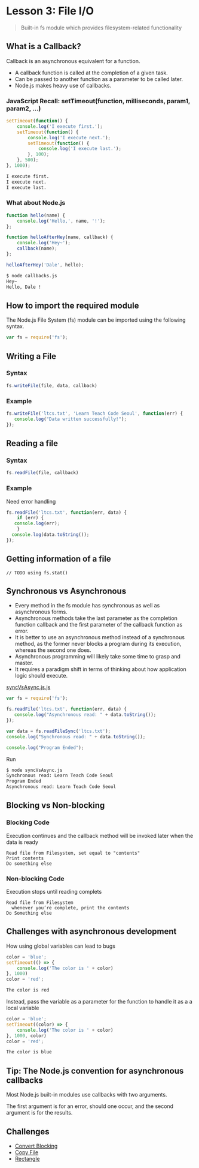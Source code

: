 # Lesson 3: File I/O

> Built-in fs module which provides filesystem-related functionality

## What is a Callback?

Callback is an asynchronous equivalent for a function. 
- A callback function is called at the completion of a given task.
- Can be passed to another function as a parameter to be called later.
- Node.js makes heavy use of callbacks.

### JavaScript Recall: setTimeout(function, milliseconds, param1, param2, ...)

```js
setTimeout(function() {
	console.log('I execute first.');
	setTimeout(function() {
		console.log('I execute next.');
		setTimeout(function() {
			console.log('I execute last.');
		}, 100);
	}, 500);
}, 1000);
```

```bash
I execute first.
I execute next.
I execute last.
```

### What about Node.js

```js
function hello(name) {
	console.log('Hello,', name, '!');
};

function helloAfterHey(name, callback) {
	console.log('Hey~');
	callback(name);
};

helloAfterHey('Dale', hello);
```

```bash
$ node callbacks.js
Hey~
Hello, Dale !
```

## How to import the required module
The Node.js File System (fs) module can be imported using the following syntax.
```js
var fs = require('fs');
```

## Writing a File

### Syntax
```js
fs.writeFile(file, data, callback)
```

### Example
```js
fs.writeFile('ltcs.txt', 'Learn Teach Code Seoul', function(err) {
   console.log("Data written successfully!");
});
```

## Reading a file

### Syntax
```js
fs.readFile(file, callback)
```

### Example
Need error handling
```js
fs.readFile('ltcs.txt', function(err, data) {
	if (err) {
   console.log(err);
	}
  console.log(data.toString());
});
```

## Getting information of a file

```
// TODO using fs.stat()
```

## Synchronous vs Asynchronous
- Every method in the fs module has synchronous as well as asynchronous forms. 
- Asynchronous methods take the last parameter as the completion function callback and the first parameter of the callback function as error. 
- It is better to use an asynchronous method instead of a synchronous method, as the former never blocks a program during its execution, whereas the second one does.
- Asynchronous programming will likely take some time to grasp and master.
- It requires a paradigm shift in terms of thinking about how application logic should execute.

[syncVsAsync.js.js](syncVsAsync.js.js)
```js
var fs = require('fs');

fs.readFile('ltcs.txt', function(err, data) {
   console.log("Asynchronous read: " + data.toString());
});

var data = fs.readFileSync('ltcs.txt');
console.log("Synchronous read: " + data.toString());

console.log("Program Ended");
```

Run
```bash
$ node syncVsAsync.js
Synchronous read: Learn Teach Code Seoul
Program Ended
Asynchronous read: Learn Teach Code Seoul
```

## Blocking vs Non-blocking

### Blocking Code
Execution continues and the callback method will be invoked later when the data is ready
```
Read file from Filesystem, set equal to "contents"
Print contents
Do something else
```

### Non-blocking Code
Execution stops until reading complets
```
Read file from Filesystem
  whenever you’re complete, print the contents
Do Something else
```

## Challenges with asynchronous development

How using global variables can lead to bugs

```js
color = 'blue';
setTimeout(() => {
	console.log('The color is ' + color)
}, 1000)
color = 'red';
```

```bash
The color is red
```

Instead, pass the variable as a parameter for the function to handle it as a a local variable

```js
color = 'blue';
setTimeout((color) => {
	console.log('The color is ' + color)
}, 1000, color)
color = 'red';
```

```bash
The color is blue
```

## Tip: The Node.js convention for asynchronous callbacks

Most Node.js built-in modules use callbacks with two arguments.

The first argument is for an error, should one occur, and the second argument is for the results.

## Challenges

- [Convert Blocking](challeges/convertBlocking.js)
- [Copy File](challeges/copyFile.js)
- [Rectangle](challeges/rectangle.js)

